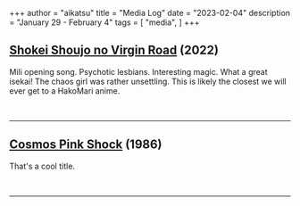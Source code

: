 +++
author = "aikatsu"
title = "Media Log"
date = "2023-02-04"
description = "January 29 - February 4"
tags = [
    "media",
]
+++

## [Shokei Shoujo no Virgin Road](https://anidb.net/anime/16031) (2022)

Mili opening song. Psychotic lesbians. Interesting magic. What a great isekai! The chaos girl was rather unsettling. This is likely the closest we will ever get to a HakoMari anime.

<br>

---

## [Cosmos Pink Shock](https://anidb.net/anime/3967) (1986)

That's a cool title.

<br>

---

<br>





